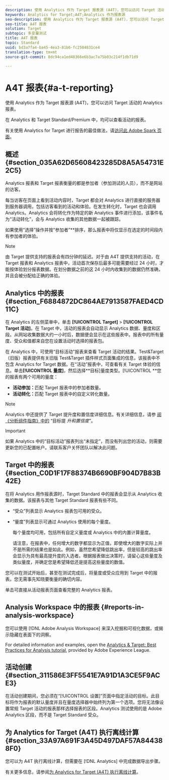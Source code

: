 ```yaml
---
description: 使用 Analytics 作为 Target 报表源 (A4T)，您可以访问 Target 活动的 Analytics 报表。
keywords: Analytics for Target;A4T;Analytics 作为报表源
seo-description: 使用 Analytics 作为 Target 报表源 (A4T)，您可以访问 Target 活动的 Analytics 报表。
seo-title: A4T 报表
solution: Target
subtopic: 多变量测试
title: A4T 报表
topic: Standard
uuid: bd3a7fa4-ba45-4ea3-81b6-fc2584831ce4
translation-type: tm+mt
source-git-commit: 8dc94ca1ed48366e6b3ac7a75b03c214f1db71d9

---
```



# A4T 报表{#a-t-reporting}

使用 Analytics 作为 Target 报表源 (A4T)，您可以访问 Target 活动的 Analytics 报表。

在 Analytics 和 Target Standard/Premium 中，均可以查看活动的报表。

有关使用 Analytics for Target 进行报告的最佳做法，请[访问此 Adobe Spark 页面](https://spark.adobe.com/page/Lo3Spm4oBOvwF/)。

## 概述 {#section_035A62D65608423285D8A5A54731E2C5}

Analytics 报表和 Target 报表衡量的都是参加者（参加测试的人员），而不是网站的访客。

每当访客在页面上看到活动内容时，Target 都会对 Analytics 进行直接的服务器到服务器调用，包括访客看到的活动和体验。在发生转化时，Target 也会调用 Analytics。Analytics 会将转化作为特定的新 Analytics 事件进行添加，该事件名为“活动转化”，会与 Analytics 收集的其他数据一起被跟踪。

如果使用“选择”操作并按“参加者”**&#x200B;排序，那么报表中将仅显示在选定的时间段内有参加者的体验。

>[!NOTE]
>
>由 Target 提供支持的报表会有四分钟的延迟。对于由 A4T 提供支持的活动，在 Target 报表和 Analytics 报表中，活动首次保存后最多可能需要经过 24 小时，才能按体验划分报表数据。在划分数据之前的这 24 小时内收集到的数据仍然准确，并且会被分配给正确的体验。

## Analytics 中的报表 {#section_F6884872DC864AE7913587FAED4CD11C}

在 Analytics 的左侧菜单中，单击 **[!UICONTROL Target]** &gt; **[!UICONTROL Target 活动]**。在 Target 中，活动的报表会自动显示 Analytics 数据、量度和区段。从网站收集数据大约一小时后，数据便会显示在这些报表中。报表中的所有量度、受众和值都来自您在设置活动时选择的报表包。

在 Analytics 中，可使用“目标活动”报表来查看 Target 活动的结果。Test&amp;Target（旧版）报表提供有关旧版 Test&amp;Target 插件样式页面集成的信息，该报表中不包含 Analytics for Target 数据。在“活动”报表中，可查看有关 Target 体验的信息。单击&#x200B;**[!UICONTROL 量度]**，然后选择&#x200B;**目标]量度类型。[!UICONTROL **&#x200B;您的报表有两个可用的量度：

* **活动参加：**&#x200B;匹配 Target 报表中的参加者数量。
* **活动转化：**&#x200B;匹配 Target 报表中的自定义转化数量。

>[!NOTE]
>
>Analytics 中还提供了 Target 提升度和置信度详细信息。有关详细信息，请参 [阅《分析组件指南》中的](https://docs.adobe.com/content/help/en/analytics/components/variables/dimensions-reports/report-target-lift-confidence.html) “目标提 *升和置信度”*。

>[!IMPORTANT]
>
>如果 Analytics 中的“目标活动”报表列出“未指定”，而没有列出您的活动，则需要更新您的已配置帐户。请联系客户关怀团队以解决此问题。

## Target 中的报表 {#section_C0D1F17F88374B6690BF904D7B83B42E}

在将 Analytics 用作报表源时，Target Standard 中的报表会显示从 Analytics 收集的数据。该报表与其他 Target Standard 报表有些不同。

* “受众”列表显示 Analytics 报表包可用的受众。
* “量度”列表显示可通过 Analytics 使用的每个量度。

   每个量度均可用，包括所有自定义量度或 Analytics 中的内置计算量度。

   请注意，在报表中，任何增大的数字都显示为正值，即使增大的数字实际上并不是所需的结果也是如此。例如，虽然您希望降低跳出率，但是较高的跳出率会显示为具有最高提升度的入选者。根据报表做出决策时，请留心这些量度及类似量度，并确定您是希望降低还是提高这些量度的数值。

您可以在测试开始后，甚至在测试完成后，将量度或受众应用到 Target 中的报表。您无需事先知晓要衡量的确切内容。

单击可直接从活动报表页面查看完整的 Analytics 报表。

## Analysis Workspace 中的报表 {#reports-in-analysis-workspace}

您可以使用 [!DNL Adobe Analysis Workspace] 来深入挖掘和可视化数据，或揭示隐藏在表面下的洞察。

For detailed information and examples, open the [Analytics &amp; Target: Best Practices for Analysis tutorial](https://spark.adobe.com/page/Lo3Spm4oBOvwF/), provided by Adobe Experience League.

## 活动创建 {#section_311586E3FF5541E7A91D1A3CE5F9ACE3}

在活动创建期间，您必须在“[!UICONTROL 设置]”页面中指定活动的目标。此目标将作为报表的默认量度并且在量度选择器中始终列为第一个选项。您将无法像设置常规 Target 活动的报表那样选择报表的区段。Analytics 测试使用的是 Adobe Analytics 区段，而不是 Target Standard 受众。

## 为 Analytics for Target (A4T) 执行离线计算{#section_33A97A691F3A45D497DAF57A844388F0}

您可以为 A4T 执行离线计算，但需要在 [!DNL Analytics] 中完成数据导出步骤。

有关更多信息，请参阅[为 Analytics for Target (A4T) 执行离线计算](../../c-reports/conversion-rate.md#concept_0D0002A1EBDF420E9C50E2A46F36629B)。
